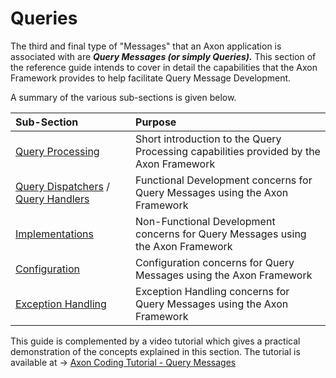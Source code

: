 # Queries

The third and final type of "Messages" that an Axon application is associated with are _**Query Messages \(or simply Queries\).**_ This section of the reference guide intends to cover in detail the capabilities that the Axon Framework provides to help facilitate Query Message Development.

A summary of the various sub-sections is given below.

| Sub-Section | Purpose |
| :--- | :--- |
| [Query Processing](query-processing.md) | Short introduction to the Query Processing capabilities provided by the Axon Framework |
| [Query Dispatchers](query-dispatchers.md) / [Query Handlers](query-handlers.md) | Functional Development concerns for Query Messages using the Axon Framework |
| [Implementations](implementations.md) | Non-Functional Development concerns for Query Messages using the Axon Framework |
| [Configuration](configuration.md) | Configuration concerns for Query Messages using the Axon Framework |
| [Exception Handling](exception-handling.md) | Exception Handling concerns for Query Messages using the Axon Framework |

This guide is complemented by a video tutorial which gives a practical demonstration of the concepts explained in this section. The tutorial is available at -&gt; [Axon Coding Tutorial - Query Messages](https://www.youtube.com/watch?v=jS1vfc5EohM&feature=youtu.be)

